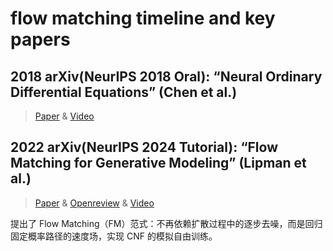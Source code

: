 # flow matching timeline and key papers

## **2018 arXiv(NeurIPS 2018 Oral): “Neural Ordinary Differential Equations” (Chen et al.)**
> [Paper](https://neurips.cc/virtual/2018/oral/12596) & [Video](https://www.youtube.com/watch?v=V6nGT0Gakyg)



## **2022 arXiv(NeurIPS 2024 Tutorial): “Flow Matching for Generative Modeling” (Lipman et al.)**
> [Paper](https://arxiv.org/abs/2210.02747) & [Openreview](https://openreview.net/forum?id=PqvMRDCJT9t) & [Video](https://neurips.cc/virtual/2024/tutorial/99531)

提出了 Flow Matching（FM）范式：不再依赖扩散过程中的逐步去噪，而是回归固定概率路径的速度场，实现 CNF 的模拟自由训练。
